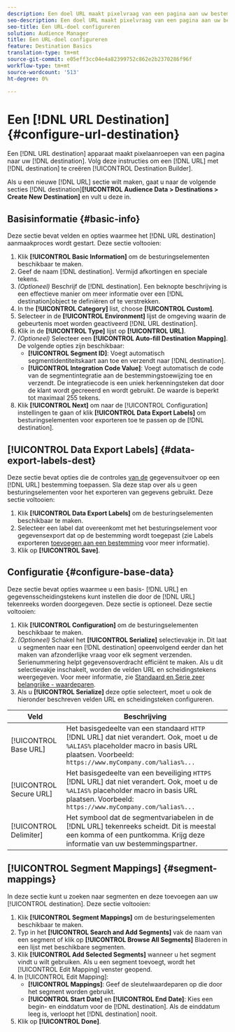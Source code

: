 ```yaml
---
description: Een doel URL maakt pixelvraag van een pagina aan uw bestemming. Volg deze instructies om een bestemming tot stand te brengen URL met de Bouwer van de Bestemming.
seo-description: Een doel URL maakt pixelvraag van een pagina aan uw bestemming. Volg deze instructies om een bestemming tot stand te brengen URL met de Bouwer van de Bestemming.
seo-title: Een URL-doel configureren
solution: Audience Manager
title: Een URL-doel configureren
feature: Destination Basics
translation-type: tm+mt
source-git-commit: e05eff3cc04e4a82399752c862e2b2370286f96f
workflow-type: tm+mt
source-wordcount: '513'
ht-degree: 0%

---
```




# Een [!DNL URL Destination] {#configure-url-destination}

Een [!DNL URL destination] apparaat maakt pixelaanroepen van een pagina naar uw [!DNL destination]. Volg deze instructies om een [!DNL URL] met [!DNL destination] te creëren [!UICONTROL Destination Builder].

<!-- create-url-destination.xml -->

Als u een nieuwe [!DNL URL] sectie wilt maken, gaat u naar de volgende secties [!DNL destination]**[!UICONTROL Audience Data > Destinations > Create New Destination]** en vult u deze in.

## Basisinformatie {#basic-info}

Deze sectie bevat velden en opties waarmee het [!DNL URL destination] aanmaakproces wordt gestart. Deze sectie voltooien:

1. Klik **[!UICONTROL Basic Information]** om de besturingselementen beschikbaar te maken.
2. Geef de naam [!DNL destination]. Vermijd afkortingen en speciale tekens.
3. *(Optioneel)* Beschrijf de [!DNL destination]. Een beknopte beschrijving is een effectieve manier om meer informatie over een [!DNL destination]object te definiëren of te verstrekken.
4. In the **[!UICONTROL Category]** list, choose **[!UICONTROL Custom]**.
5. Selecteer in de **[!UICONTROL Environment]** lijst de omgeving waarin de gebeurtenis moet worden geactiveerd [!DNL URL destination].
6. Klik in de **[!UICONTROL Type]** lijst op **[!UICONTROL URL]**.
7. *(Optioneel)* Selecteer een **[!UICONTROL Auto-fill Destination Mapping]**. De volgende opties zijn beschikbaar:
   * **[!UICONTROL Segment ID]**: Voegt automatisch segmentidentiteitskaart aan toe en verzendt naar [!DNL destination].
   * **[!UICONTROL Integration Code Value]**: Voegt automatisch de code van de segmentintegratie aan de bestemmingstoewijzing toe en verzendt. De integratiecode is een uniek herkenningsteken dat door de klant wordt gecreeerd en wordt gebruikt. De waarde is beperkt tot maximaal 255 tekens.
8. Klik **[!UICONTROL Next]** om naar de [!UICONTROL Configuration] instellingen te gaan of klik **[!UICONTROL Data Export Labels]** om besturingselementen voor exporteren toe te passen op de [!DNL destination].

## [!UICONTROL Data Export Labels] {#data-export-labels-dest}

Deze sectie bevat opties die de controles [van de](../../features/data-export-controls.md) gegevensuitvoer op een [!DNL URL] bestemming toepassen. Sla deze stap over als u geen besturingselementen voor het exporteren van gegevens gebruikt. Deze sectie voltooien:

1. Klik **[!UICONTROL Data Export Labels]** om de besturingselementen beschikbaar te maken.
2. Selecteer een label dat overeenkomt met het besturingselement voor gegevensexport dat op de bestemming wordt toegepast (zie Labels exporteren [toevoegen aan een bestemming](/help/using/features/destinations/add-data-export-labels.md) voor meer informatie).
3. Klik op **[!UICONTROL Save]**.

## Configuratie {#configure-base-data}

Deze sectie bevat opties waarmee u een basis- [!DNL URL] en gegevensscheidingstekens kunt instellen die door de [!DNL URL] tekenreeks worden doorgegeven. Deze sectie is optioneel. Deze sectie voltooien:

1. Klik **[!UICONTROL Configuration]** om de besturingselementen beschikbaar te maken.
1. *(Optioneel)* Schakel het **[!UICONTROL Serialize]** selectievakje in.
Dit laat u segmenten naar een [!DNL destination] opeenvolgend eerder dan het maken van afzonderlijke vraag voor elk segment verzenden. Serienummering helpt gegevensoverdracht efficiënt te maken. Als u dit selectievakje inschakelt, worden de velden URL en scheidingstekens weergegeven. Voor meer informatie, zie [Standaard en Serie zeer belangrijke - waardeparen](../../features/destinations/key-value-pairs.md).
1. Als u **[!UICONTROL Serialize]** deze optie selecteert, moet u ook de hieronder beschreven velden URL en scheidingsteken configureren.

| Veld | Beschrijving |
|--- |--- |
| [!UICONTROL Base URL] | Het basisgedeelte van een standaard `HTTP` [!DNL URL] dat niet verandert. Ook, moet u de `%ALIAS%` placeholder macro [](../../features/destinations/destination-macros.md#destination-macros-defined) in basis URL plaatsen. Voorbeeld: `https://www.myCompany.com/%alias%...` |
| [!UICONTROL Secure URL] | Het basisgedeelte van een beveiliging `HTTPS` [!DNL URL] dat niet verandert. Ook, moet u de `%ALIAS%` placeholder macro [](../../features/destinations/destination-macros.md#destination-macros-defined) in basis URL plaatsen. Voorbeeld: `https://www.myCompany.com/%alias%...` |
| [!UICONTROL Delimiter] | Het symbool dat de segmentvariabelen in de [!DNL URL] tekenreeks scheidt. Dit is meestal een komma of een puntkomma. Krijg deze informatie van uw bestemmingspartner. |

## [!UICONTROL Segment Mappings] {#segment-mappings}

In deze sectie kunt u zoeken naar segmenten en deze toevoegen aan uw [!UICONTROL destination]. Deze sectie voltooien:

1. Klik **[!UICONTROL Segment Mappings]** om de besturingselementen beschikbaar te maken.
1. Typ in het **[!UICONTROL Search and Add Segments]** vak de naam van een segment of klik op **[!UICONTROL Browse All Segments]** Bladeren in een lijst met beschikbare segmenten.
1. Klik **[!UICONTROL Add Selected Segments]** wanneer u het segment vindt u wilt gebruiken. Als u een segment toevoegt, wordt het [!UICONTROL Edit Mapping] venster geopend.
1. In [!UICONTROL Edit Mapping]:
   * **[!UICONTROL Mappings]**: Geef de sleutelwaardeparen op die door het segment worden gebruikt.
   * **[!UICONTROL Start Date]** en **[!UICONTROL End Date]**: Kies een begin- en einddatum voor de [!DNL destination]. Als de einddatum leeg is, verloopt het [!DNL destination] nooit.
1. Klik op **[!UICONTROL Done]**.
